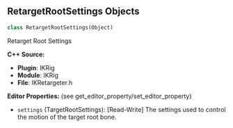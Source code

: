 ## RetargetRootSettings Objects

```python
class RetargetRootSettings(Object)
```

Retarget Root Settings

**C++ Source:**

- **Plugin**: IKRig
- **Module**: IKRig
- **File**: IKRetargeter.h

**Editor Properties:** (see get_editor_property/set_editor_property)

- ``settings`` (TargetRootSettings):  [Read-Write] The settings used to control the motion of the target root bone.

<a id="unreal.IKRetargetGlobalSettings"></a>